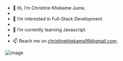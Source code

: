 - 👋 Hi, I’m Christine Khekame Juma.
- 
-  👀 I’m interested in Full-Stack Development
-                               
-  🌱 I’m currently learning Javascript.
- 
- 📫 Reach me on christinekhekama99@gmail.com.

<!---
Christine-M9/Christine-M9 is a ✨ special ✨ repository because its `README.md` (this file) appears on your GitHub profile.
You can click the Preview link to take a look at your changes.
--->
![image](https://github.com/christine-M9/christine-M9/assets/135101846/f1cf8e21-d649-4352-bfbb-9769c8e8395c)


